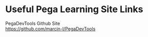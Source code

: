 # Useful Pega Learning Site Links

PegaDevTools Github Site\
https://github.com/marcin-l/PegaDevTools

